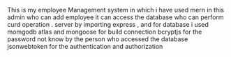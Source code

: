 This is my employee Management system in which i have used mern in this admin who can add employee it can access the database who can perform curd operation .
server by importing express , and for database i used momgodb atlas and mongoose for build connection 
bcryptjs for the password not know by the person who accessed the database
jsonwebtoken for the authentication and authorization 
